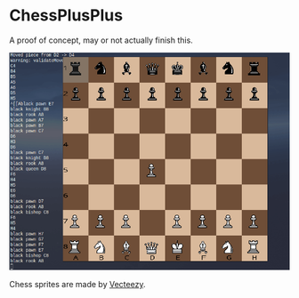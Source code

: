 # ChessPlusPlus
A proof of concept, may or not actually finish this.

![img](readme_img/chess-alpha.gif)

Chess sprites are made by [Vecteezy](https://www.vecteezy.com/).
